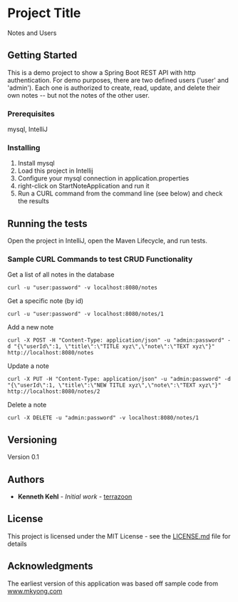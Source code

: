 # Project Title

Notes and Users

## Getting Started

This is a demo project to show a Spring Boot REST API with http authentication.  For demo purposes,
there are two defined users ('user' and 'admin').  Each one is authorized to create, read, update,
and delete their own notes -- but not the notes of the other user.

### Prerequisites

mysql, IntelliJ

### Installing

1. Install mysql
2. Load this project in Intellij
3. Configure your mysql connection in application.properties
4. right-click on StartNoteApplication and run it
5. Run a CURL command from the command line (see below) and check the results

## Running the tests

Open the project in IntelliJ, open the Maven Lifecycle, and run tests.

### Sample CURL Commands to test CRUD Functionality

Get a list of all notes in the database
```
curl -u "user:password" -v localhost:8080/notes
```

Get a specific note (by id)
```
curl -u "user:password" -v localhost:8080/notes/1
```

Add a new note

```
curl -X POST -H "Content-Type: application/json" -u "admin:password" -d "{\"userId\":1, \"title\":\"TITLE xyz\",\"note\":\"TEXT xyz\"}" http://localhost:8080/notes
```

Update a note
```
curl -X PUT -H "Content-Type: application/json" -u "admin:password" -d "{\"userId\":1, \"title\":\"NEW TITLE xyz\",\"note\":\"TEXT xyz\"}" http://localhost:8080/notes/2
```

Delete a note

```
curl -X DELETE -u "admin:password" -v localhost:8080/notes/1
```

## Versioning

Version 0.1

## Authors

* **Kenneth Kehl** - *Initial work* - [terrazoon](https://github.com/terrazoon)

## License

This project is licensed under the MIT License - see the [LICENSE.md](LICENSE.md) file for details

## Acknowledgments

The earliest version of this application was based off sample code from www.mkyong.com